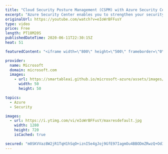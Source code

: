 ```yaml
---
title: "Cloud Security Posture Management (CSPM) with Azure Security Center | Azure Friday"
excerpt: "Azure Security Center enables you to strengthen your security posture. Yuri Diogenes joins Scott Hanselman to show how Security Center helps you identify and perform the hardening tasks recommended as security best practices and implement them across your machines, data services, and apps.  0:00 - Intro"
originalUrl: https://youtube.com/watch?v=eIoWrBFFusY
type: video
price: Free
length: PT18M20S
publishedDateTime: 2020-06-11T22:30:15Z
heat: 51

featuredContent: "<iframe width=\"800\" height=\"500\" frameborder=\"0\" src=\"https://www.youtube.com/embed/eIoWrBFFusY\" allow=\"accelerometer; autoplay; encrypted-media; gyroscope; picture-in-picture\" allowfullscreen></iframe>"

provider:
  name: Microsoft
  domain: microsoft.com
  images:
    - url: https://smartableai.github.io/microsoft-azure/assets/images/organizations/microsoft.com-50x50.jpg
      width: 50
      height: 50

topics:
  - Azure
  - Security

images:
  - url: https://i.ytimg.com/vi/eIoWrBFFusY/maxresdefault.jpg
    width: 1280
    height: 720
    isCached: true

secured: "m0SKVVaz8W2jR1TqH1hSqO+iznI5e4gJoj9GfE97IagmOu4BBODmZRwzQ+Od3we9QqlXhXuqaTJgpGesFNDkqfERHdW3RPRIWPJIe2K788dJAEBfVdPSOPyI7ZtLddBQWL2g46IxAyFvsDcxgBpmvaLzK2TEL3f8ATBRAprA0huVz4zb2nI2S+B6reFwt8afXvqI46bSvkUeYIjAbafYNCXmFksIpdreUCGbwMx9lDyfTHAZ+9RZ2Gj5fC/DAP5YvF8sje5uKXCm6uRIZ+z35H+dgsHTxZz1+Gc0qWMuVYwGInt4zULmoy3y8LTIyzl4Gw8S4rmiYdB9YEFL+yuY8Xj3CvkEtMWtSYIQJWkkZYe7Hoe9rdkTtNS6uxIvMXkL3ojS3WazXcyvFPEZfKMs3GLqE6vr1UqmSE2folPFXwA=;rBibUP8EZXjt65zhT8dD6Q=="
---
```


